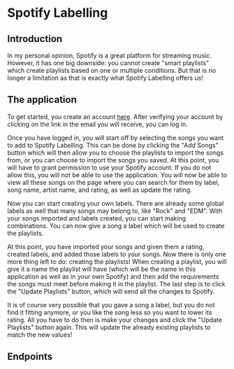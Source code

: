 # Spotify Labelling
## Introduction
In my personal opinion, Spotify is a great platform for streaming music. However, it has one big downside: you cannot create "smart playlists" which create playlists based on one or multiple conditions. But that is no longer a limitation as that is exactly what Spotify Labelling offers us!

## The application
<!-- This web application allows users to manage their account, manage their own labels, manage the songs they want to label, and manage the playlists that are created based on the desired label conditions. In addition, one is able to search for songs by track name, artist, and album. -->
<!-- Elaborate very precisely on what the application provides -->
To get started, you create an account [here](http://spotify-labelling.21webb.nl/register). After verifying your account by clicking on the link in the email you will receive, you can log in.

Once you have logged in, you will start off by selecting the songs you want to add to Spotify Labelling. This can be done by clicking the "Add Songs" button which will then allow you to choose the playlists to import the songs from, or you can choose to import the songs you saved. At this point, you will have to grant permission to use your Spotify account. If you do not allow this, you will not be able to use the application. You will now be able to view all these songs on the page where you can search for them by label, song name, artist name, and rating, as well as update the rating.

Now you can start creating your own labels. There are already some global labels as well that many songs may belong to, like "Rock" and "EDM". With your songs imported and labels created, you can start making combinations. You can now give a song a label which will be used to create the playlists.

At this point, you have imported your songs and given them a rating, created labels, and added those labels to your songs. Now there is only one more thing left to do: creating the playlists! When creating a playlist, you will give it a name the playlist will have (which will be the name in this application as well as in your own Spotify) and then add the requirements the songs must meet before making it in the playlist. The last step is to click the "Update Playlists" button, which will send all the changes to Spotify.

It is of course very possible that you gave a song a label, but you do not find it fitting anymore, or you like the song less so you want to lower its rating. All you have to do then is make your changes and click the "Update Playlists" button again. This will update the already existing playlists to match the new values!


<!-- 
## Features
Apart from the application features, I decided to implement some other, smaller features as well.

Elaborate on the following features:
- Lazy loading
- Custom forms

-->


## Endpoints
<!-- 

A list of all endpoints, including its specifications

 -->

